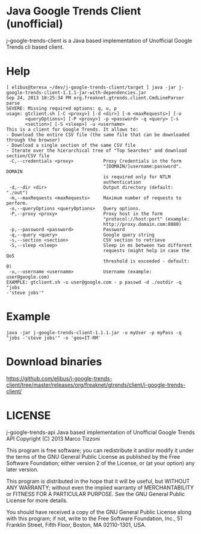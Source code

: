Java Google Trends Client (unofficial)
======================================

j-google-trends-client is a Java based implementation of Unofficial Google Trends cli based client.

Help
====
    [ elibus@teresa ~/dev/j-google-trends-client/target ] java -jar j-google-trends-client-1.1.1-jar-with-dependencies.jar
    Sep 24, 2013 10:25:34 PM org.freaknet.gtrends.client.CmdLineParser parse
    SEVERE: Missing required options: q, u, p
    usage: gtclient.sh [-C <proxy>] [-d <dir>] [-m <maxRequests>] [-o
           <queryOptions>] [-P <proxy>] -p <password> -q <query> [-s
           <section>] [-S <sleep>] -u <username>
    This is a client for Google Trends. It allows to:
    - Download the entire CSV file (the same file that can be downloaded
    through the browser)
    - Download a single section of the same CSV file
    - Iterate over the hierarchical tree of "Top Searches" and download
    section/CSV file
     -C,--credentials <proxy>           Proxy Credentials in the form
                                        "[DOMAIN/]username:password". DOMAIN
                                        is required only for NTLM
                                        authentication
     -d,--dir <dir>                     Output directory (default: "./out")
     -m,--maxRequests <maxRequests>     Maximum number of requests to perform.
     -o,--queryOptions <queryOptions>   Query options.
     -P,--proxy <proxy>                 Proxy host in the form
                                        "protocol://host:port" (example:
                                        http://proxy.domain.com:8080)
     -p,--password <password>           Password
     -q,--query <query>                 Google query string
     -s,--section <section>             CSV section to retrieve
     -S,--sleep <sleep>                 Sleep in ms between two different
                                        requests (might help in case the QoS
                                        threshold is exceeded - default: 0)
     -u,--username <username>           Username (example: user@google.com)
    EXAMPLE: gtclient.sh -u user@google.com - p passwd -d ./outdir -q "jobs
    -'steve jobs'"

Example
=======
    java -jar j-google-trends-client-1.1.1.jar -u myUser -p myPass -q "jobs -'steve jobs'" -o 'geo=IT-RM'

Download binaries
=================
https://github.com/elibus/j-google-trends-client/tree/master/releases/org/freaknet/gtrends/client/j-google-trends-client/

LICENSE
=======
j-google-trends-api
Java based implementation of Unofficial Google Trends API
Copyright (C) 2013  Marco Tizzoni

This program is free software; you can redistribute it and/or
modify it under the terms of the GNU General Public License
as published by the Free Software Foundation; either version 2
of the License, or (at your option) any later version.

This program is distributed in the hope that it will be useful,
but WITHOUT ANY WARRANTY; without even the implied warranty of
MERCHANTABILITY or FITNESS FOR A PARTICULAR PURPOSE.  See the
GNU General Public License for more details.

You should have received a copy of the GNU General Public License
along with this program; if not, write to the Free Software
Foundation, Inc., 51 Franklin Street, Fifth Floor, Boston, MA  02110-1301, USA.

